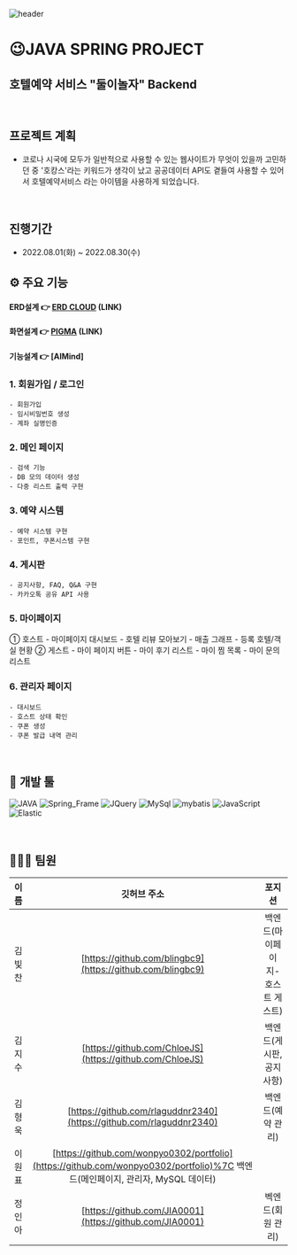 ![header](https://capsule-render.vercel.app/api?type=Rect&color=auto&height=300&section=header&text=Hello%20Wonpyo&fontSize=90&fontColor=000000)
# 😉JAVA SPRING PROJECT

## 호텔예약 서비스 "둘이놀자" Backend

<br>

## 프로젝트 계획
- 코로나 시국에 모두가 일반적으로 사용할 수 있는 웹사이트가 무엇이 있을까 고민하던 중 '호캉스'라는 키워드가 생각이 났고 공공데이터 API도 곁들여 사용할 수 있어서 호텔예약서비스
  라는 아이템을 사용하게 되었습니다.


<br>

## 진행기간

- 2022.08.01(화) ~ 2022.08.30(수)
  <br>

## ⚙ 주요 기능

#### ERD설계 👉 [ERD CLOUD](https://www.erdcloud.com/d/LhkTjyJtfFZiBqCyS)  (LINK)

#### 화면설계 👉 [PIGMA](https://www.figma.com/file/jQ2dRDz6SEE60P1f719b1V/%5B%EB%91%98%EC%9D%B4%EB%86%80%EA%B9%8C%5D?node-id=0%3A1) (LINK)

#### 기능설계 👉 [AlMind]


### 1. 회원가입 / 로그인
    - 회원가입 
    - 임시비밀번호 생성
    - 계좌 실명인증


### 2. 메인 페이지 
    - 검색 기능
    - DB 모의 데이터 생성
    - 다중 리스트 출력 구현


### 3. 예약 시스템
    - 예약 시스템 구현
    - 포인트, 쿠폰시스템 구현
    
    
### 4. 게시판
    - 공지사항, FAQ, Q&A 구현
    - 카카오톡 공유 API 사용

    
### 5. 마이페이지
 ① 호스트
    - 마이페이지 대시보드
    - 호텔 리뷰 모아보기
    - 매출 그래프
    - 등록 호텔/객실 현황
② 게스트
    - 마이 페이지 버튼 
    - 마이 후기 리스트
    - 마이 찜 목록
    - 마이 문의 리스트


### 6. 관리자 페이지
    - 대시보드
    - 호스트 상태 확인
    - 쿠폰 생성
    - 쿠폰 발급 내역 관리






<br>

## 🔨 개발 툴

![JAVA](https://img.shields.io/badge/JAVA-DD4B39?style=for-the-badge&logo=JAVA&logoColor=white)
![Spring_Frame](https://img.shields.io/badge/Spring-6DB33F?style=for-the-badge&logo=Spring&logoColor=white)
![JQuery](https://img.shields.io/badge/JQuery-0769AD?style=for-the-badge&logo=JQuery&logoColor=white)
![MySql](https://img.shields.io/badge/MySql-4479A1?style=for-the-badge&logo=MySql&logoColor=white)
![mybatis](https://img.shields.io/badge/mybatis-CA4245?style=for-the-badge&logo=mybatis&logoColor=white)
![JavaScript](https://img.shields.io/badge/JavaScript-F7DF1E?style=for-the-badge&logo=JavaScript&logoColor=white)
![Elastic](https://img.shields.io/badge/Elastic-005571?style=for-the-badge&logo=Elastic&logoColor=white)


<br>


## 👨‍👩‍👧 팀원

|  이름  |                          깃허브 주소                           |       포지션       |
| :----: | :------------------------------------------------------------: | :----------------: |
| 김빛찬 |      [https://github.com/blingbc9](https://github.com/blingbc9)      |    백엔드(마이페이지-호스트 게스트)   |
| 김지수 | [https://github.com/ChloeJS](https://github.com/ChloeJS)   |    백엔드(게시판, 공지사항)   |
| 김형욱 |   [https://github.com/rlaguddnr2340](https://github.com/rlaguddnr2340)   |    백엔드(예약 관리)   |
| 이원표 |  [https://github.com/wonpyo0302/portfolio](https://github.com/wonpyo0302/portfolio)%7C    백엔드(메인페이지, 관리자, MySQL 데이터)   |
| 정인아 |  [https://github.com/JIA0001](https://github.com/JIA0001)  |  벡엔드(회원 관리) |


